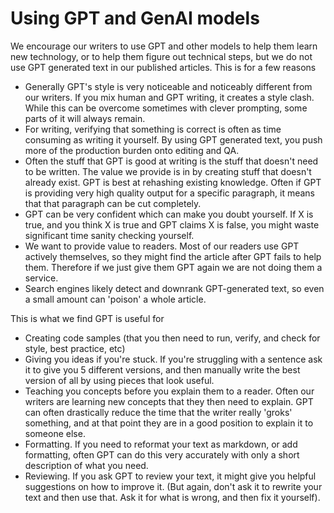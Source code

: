 # Using GPT and GenAI models

We encourage our writers to use GPT and other models to help them learn new technology, or to help them figure out technical steps, but we do not use GPT generated text in our published articles. This is for a few reasons

* Generally GPT's style is very noticeable and noticeably different from our writers. If you mix human and GPT writing, it creates a style clash. While this can be overcome sometimes with clever prompting, some parts of it will always remain.
* For writing, verifying that something is correct is often as time consuming as writing it yourself. By using GPT generated text, you push more of the production burden onto editing and QA. 
* Often the stuff that GPT is good at writing is the stuff that doesn't need to be written. The value we provide is in by creating stuff that doesn't already exist. GPT is best at rehashing existing knowledge. Often if GPT is providing very high quality output for a specific paragraph, it means that that paragraph can be cut completely.
* GPT can be very confident which can make you doubt yourself. If X is true, and you think X is true and GPT claims X is false, you might waste significant time sanity checking yourself.
* We want to provide value to readers. Most of our readers use GPT actively themselves, so they might find the article after GPT fails to help them. Therefore if we just give them GPT again we are not doing them a service.
* Search engines likely detect and downrank GPT-generated text, so even a small amount can 'poison' a whole article.

This is what we find GPT is useful for

* Creating code samples (that you then need to run, verify, and check for style, best practice, etc)
* Giving you ideas if you're stuck. If you're struggling with a sentence ask it to give you 5 different versions, and then manually write the best version of all by using pieces that look useful. 
* Teaching you concepts before you explain them to a reader. Often our writers are learning new concepts that they then need to explain. GPT can often drastically reduce the time that the writer really 'groks' something, and at that point they are in a good position to explain it to someone else.
* Formatting. If you need to reformat your text as markdown, or add formatting, often GPT can do this very accurately with only a short description of what you need.
* Reviewing. If you ask GPT to review your text, it might give you helpful suggestions on how to improve it. (But again, don't ask it to rewrite your text and then use that. Ask it for what is wrong, and then fix it yourself).

 

